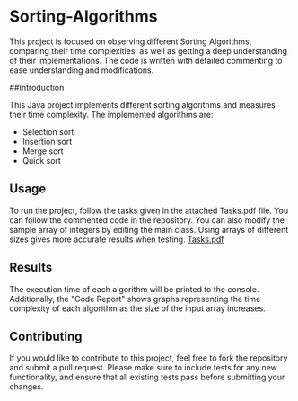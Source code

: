 # Sorting-Algorithms

This project is focused on observing different Sorting Algorithms, comparing their time complexities, as well as getting a deep understanding of their implementations. The code is written with detailed commenting to ease understanding and modifications.  

##Introduction

This Java project implements different sorting algorithms and measures their time complexity. The implemented algorithms are:

- Selection sort
- Insertion sort
- Merge sort
- Quick sort

## Usage

To run the project, follow the tasks given in the attached Tasks.pdf file. You can follow the commented code in the repository. You can also modify the sample array of integers by editing the main class. Using arrays of different sizes gives more accurate results when testing. [Tasks.pdf](https://github.com/bmzantout/Sorting-Algorithms/files/11220692/Tasks.pdf)

## Results

The execution time of each algorithm will be printed to the console. Additionally, the "Code Report" shows graphs representing the time complexity of each algorithm as the size of the input array increases.

## Contributing

If you would like to contribute to this project, feel free to fork the repository and submit a pull request. Please make sure to include tests for any new functionality, and ensure that all existing tests pass before submitting your changes.
